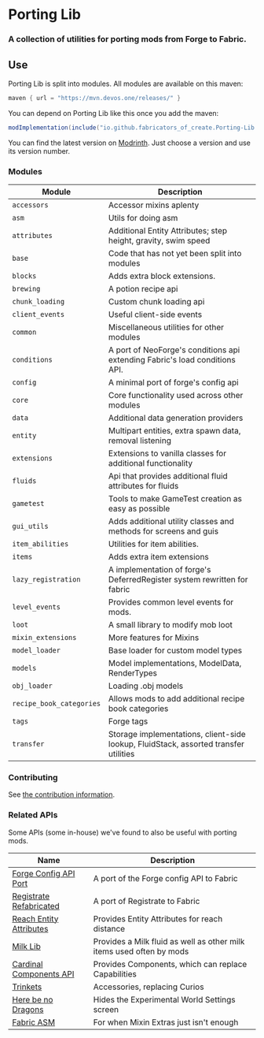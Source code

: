 # Porting Lib
### A collection of utilities for porting mods from Forge to Fabric.

## Use
Porting Lib is split into modules. All modules are available on this maven:
```groovy
maven { url = "https://mvn.devos.one/releases/" }
```

You can depend on Porting Lib like this once you add the maven:
```groovy
modImplementation(include("io.github.fabricators_of_create.Porting-Lib:<module>:<version>"))
```

You can find the latest version on [Modrinth](https://modrinth.com/mod/porting_lib/versions).
Just choose a version and use its version number.

### Modules
| Module                   | Description                                                                          |
|--------------------------|--------------------------------------------------------------------------------------|
| `accessors`              | Accessor mixins aplenty                                                              |
| `asm`                    | Utils for doing asm                                                                  |
| `attributes`             | Additional Entity Attributes; step height, gravity, swim speed                       |
| `base`                   | Code that has not yet been split into modules                                        |
| `blocks`                 | Adds extra block extensions.                                                         |
| `brewing`                | A potion recipe api                                                                  |
| `chunk_loading`          | Custom chunk loading api                                                             |
| `client_events`          | Useful client-side events                                                            |
| `common`                 | Miscellaneous utilities for other modules                                            |
| `conditions`             | A port of NeoForge's conditions api extending Fabric's load conditions API.          |
| `config`                 | A minimal port of forge's config api                                                 |
| `core`                   | Core functionality used across other modules                                         |
| `data`                   | Additional data generation providers                                                 |
| `entity`                 | Multipart entities, extra spawn data, removal listening                              |
| `extensions`             | Extensions to vanilla classes for additional functionality                           |
| `fluids`                 | Api that provides additional fluid attributes for fluids                             |
| `gametest`               | Tools to make GameTest creation as easy as possible                                  |
| `gui_utils`              | Adds additional utility classes and methods for screens and guis                     |
| `item_abilities`         | Utilities for item abilities.                                                        |
| `items`                  | Adds extra item extensions                                                           |
| `lazy_registration`      | A implementation of forge's DeferredRegister system rewritten for fabric             |
| `level_events`           | Provides common level events for mods.                                               |
| `loot`                   | A small library to modify mob loot                                                   |
| `mixin_extensions`       | More features for Mixins                                                             |
| `model_loader`           | Base loader for custom model types                                                   |
| `models`                 | Model implementations, ModelData, RenderTypes                                        |
| `obj_loader`             | Loading .obj models                                                                  |
| `recipe_book_categories` | Allows mods to add additional recipe book categories                                 |
| `tags`                   | Forge tags                                                                           |
| `transfer`               | Storage implementations, client-side lookup, FluidStack, assorted transfer utilities |

### Contributing
See [the contribution information](CONTRIBUTING.md).

### Related APIs
Some APIs (some in-house) we've found to also be useful with porting mods.

| Name                                                                                        | Description                                                          |
|---------------------------------------------------------------------------------------------|----------------------------------------------------------------------|
| [Forge Config API Port](https://github.com/Fuzss/forgeconfigapiport-fabric)                 | A port of the Forge config API to Fabric                             |
| [Registrate Refabricated](https://github.com/Fabricators-of-Create/Registrate-Refabricated) | A port of Registrate to Fabric                                       |
| [Reach Entity Attributes](https://github.com/JamiesWhiteShirt/reach-entity-attributes)      | Provides Entity Attributes for reach distance                        |
| [Milk Lib](https://github.com/TropheusJ/milk-lib)                                           | Provides a Milk fluid as well as other milk items used often by mods |
| [Cardinal Components API](https://github.com/OnyxStudios/Cardinal-Components-API)           | Provides Components, which can replace Capabilities                  |
| [Trinkets](https://github.com/emilyploszaj/trinkets)                                        | Accessories, replacing Curios                                        |
| [Here be no Dragons](https://github.com/Parzivail-Modding-Team/HereBeNoDragons)             | Hides the Experimental World Settings screen                         |
| [Fabric ASM](https://github.com/Chocohead/Fabric-ASM)                                       | For when Mixin Extras just isn't enough                              |
